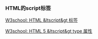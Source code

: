 ### HTML的script标签

[W3school: HTML &ltscript&gt 标签](https://www.w3school.com.cn/tags/tag_script.asp)

[W3school: HTML 5 &ltscript&gt type 属性](https://www.w3school.com.cn/html5/att_script_type.asp)
